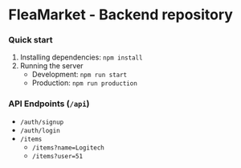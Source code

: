 # FleaMarket - Backend repository

### Quick start

1. Installing dependencies: `npm install`
2. Running the server
    - Development: `npm run start`
    - Production: `npm run production`

### API Endpoints (`/api`)

- `/auth/signup`
- `/auth/login`
- `/items`
  - `/items?name=Logitech`
  - `/items?user=51`